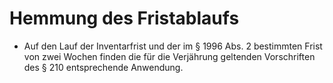 # Hemmung des Fristablaufs

- Auf den Lauf der Inventarfrist und der im § 1996 Abs. 2 bestimmten Frist von zwei Wochen finden die für die Verjährung geltenden Vorschriften des § 210 entsprechende Anwendung.

